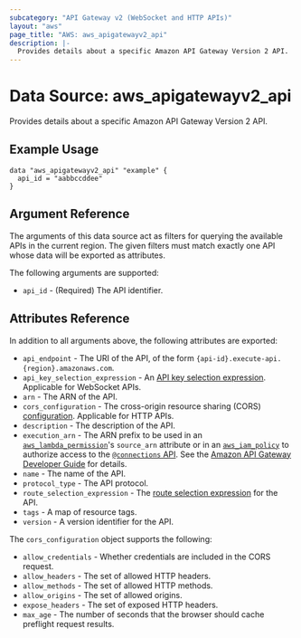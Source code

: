 ```yaml
---
subcategory: "API Gateway v2 (WebSocket and HTTP APIs)"
layout: "aws"
page_title: "AWS: aws_apigatewayv2_api"
description: |-
  Provides details about a specific Amazon API Gateway Version 2 API.
---
```


# Data Source: aws_apigatewayv2_api

Provides details about a specific Amazon API Gateway Version 2 API.

## Example Usage

```hcl
data "aws_apigatewayv2_api" "example" {
  api_id = "aabbccddee"
}
```

## Argument Reference

The arguments of this data source act as filters for querying the available APIs in the current region.
The given filters must match exactly one API whose data will be exported as attributes.

The following arguments are supported:

* `api_id` - (Required) The API identifier.

## Attributes Reference

In addition to all arguments above, the following attributes are exported:

* `api_endpoint` - The URI of the API, of the form `{api-id}.execute-api.{region}.amazonaws.com`.
* `api_key_selection_expression` - An [API key selection expression](https://docs.aws.amazon.com/apigateway/latest/developerguide/apigateway-websocket-api-selection-expressions.html#apigateway-websocket-api-apikey-selection-expressions).
Applicable for WebSocket APIs.
* `arn` - The ARN of the API.
* `cors_configuration` - The cross-origin resource sharing (CORS) [configuration](https://docs.aws.amazon.com/apigateway/latest/developerguide/http-api-cors.html).
Applicable for HTTP APIs.
* `description` - The description of the API.
* `execution_arn` - The ARN prefix to be used in an [`aws_lambda_permission`](/docs/providers/aws/r/lambda_permission.html)'s `source_arn` attribute
or in an [`aws_iam_policy`](/docs/providers/aws/r/iam_policy.html) to authorize access to the [`@connections` API](https://docs.aws.amazon.com/apigateway/latest/developerguide/apigateway-how-to-call-websocket-api-connections.html).
See the [Amazon API Gateway Developer Guide](https://docs.aws.amazon.com/apigateway/latest/developerguide/apigateway-websocket-control-access-iam.html) for details.
* `name` - The name of the API.
* `protocol_type` - The API protocol.
* `route_selection_expression` - The [route selection expression](https://docs.aws.amazon.com/apigateway/latest/developerguide/apigateway-websocket-api-selection-expressions.html#apigateway-websocket-api-route-selection-expressions) for the API.
* `tags` - A map of resource tags.
* `version` - A version identifier for the API.

The `cors_configuration` object supports the following:

* `allow_credentials` - Whether credentials are included in the CORS request.
* `allow_headers` - The set of allowed HTTP headers.
* `allow_methods` - The set of allowed HTTP methods.
* `allow_origins` - The set of allowed origins.
* `expose_headers` - The set of exposed HTTP headers.
* `max_age` - The number of seconds that the browser should cache preflight request results.
